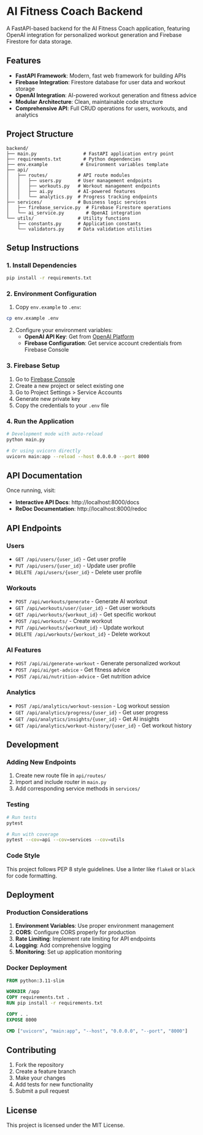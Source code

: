 # AI Fitness Coach Backend

A FastAPI-based backend for the AI Fitness Coach application, featuring OpenAI integration for personalized workout generation and Firebase Firestore for data storage.

## Features

- **FastAPI Framework**: Modern, fast web framework for building APIs
- **Firebase Integration**: Firestore database for user data and workout storage
- **OpenAI Integration**: AI-powered workout generation and fitness advice
- **Modular Architecture**: Clean, maintainable code structure
- **Comprehensive API**: Full CRUD operations for users, workouts, and analytics

## Project Structure

```
backend/
├── main.py                 # FastAPI application entry point
├── requirements.txt        # Python dependencies
├── env.example            # Environment variables template
├── api/
│   ├── routes/           # API route modules
│   │   ├── users.py      # User management endpoints
│   │   ├── workouts.py   # Workout management endpoints
│   │   ├── ai.py         # AI-powered features
│   │   └── analytics.py  # Progress tracking endpoints
├── services/             # Business logic services
│   ├── firebase_service.py  # Firebase Firestore operations
│   └── ai_service.py        # OpenAI integration
└── utils/                # Utility functions
    ├── constants.py      # Application constants
    └── validators.py     # Data validation utilities
```

## Setup Instructions

### 1. Install Dependencies

```bash
pip install -r requirements.txt
```

### 2. Environment Configuration

1. Copy `env.example` to `.env`:
```bash
cp env.example .env
```

2. Configure your environment variables:
   - **OpenAI API Key**: Get from [OpenAI Platform](https://platform.openai.com/)
   - **Firebase Configuration**: Get service account credentials from Firebase Console

### 3. Firebase Setup

1. Go to [Firebase Console](https://console.firebase.google.com/)
2. Create a new project or select existing one
3. Go to Project Settings > Service Accounts
4. Generate new private key
5. Copy the credentials to your `.env` file

### 4. Run the Application

```bash
# Development mode with auto-reload
python main.py

# Or using uvicorn directly
uvicorn main:app --reload --host 0.0.0.0 --port 8000
```

## API Documentation

Once running, visit:
- **Interactive API Docs**: http://localhost:8000/docs
- **ReDoc Documentation**: http://localhost:8000/redoc

## API Endpoints

### Users
- `GET /api/users/{user_id}` - Get user profile
- `PUT /api/users/{user_id}` - Update user profile
- `DELETE /api/users/{user_id}` - Delete user profile

### Workouts
- `POST /api/workouts/generate` - Generate AI workout
- `GET /api/workouts/user/{user_id}` - Get user workouts
- `GET /api/workouts/{workout_id}` - Get specific workout
- `POST /api/workouts/` - Create workout
- `PUT /api/workouts/{workout_id}` - Update workout
- `DELETE /api/workouts/{workout_id}` - Delete workout

### AI Features
- `POST /api/ai/generate-workout` - Generate personalized workout
- `POST /api/ai/get-advice` - Get fitness advice
- `POST /api/ai/nutrition-advice` - Get nutrition advice

### Analytics
- `POST /api/analytics/workout-session` - Log workout session
- `GET /api/analytics/progress/{user_id}` - Get user progress
- `GET /api/analytics/insights/{user_id}` - Get AI insights
- `GET /api/analytics/workout-history/{user_id}` - Get workout history

## Development

### Adding New Endpoints

1. Create new route file in `api/routes/`
2. Import and include router in `main.py`
3. Add corresponding service methods in `services/`

### Testing

```bash
# Run tests
pytest

# Run with coverage
pytest --cov=api --cov=services --cov=utils
```

### Code Style

This project follows PEP 8 style guidelines. Use a linter like `flake8` or `black` for code formatting.

## Deployment

### Production Considerations

1. **Environment Variables**: Use proper environment management
2. **CORS**: Configure CORS properly for production
3. **Rate Limiting**: Implement rate limiting for API endpoints
4. **Logging**: Add comprehensive logging
5. **Monitoring**: Set up application monitoring

### Docker Deployment

```dockerfile
FROM python:3.11-slim

WORKDIR /app
COPY requirements.txt .
RUN pip install -r requirements.txt

COPY . .
EXPOSE 8000

CMD ["uvicorn", "main:app", "--host", "0.0.0.0", "--port", "8000"]
```

## Contributing

1. Fork the repository
2. Create a feature branch
3. Make your changes
4. Add tests for new functionality
5. Submit a pull request

## License

This project is licensed under the MIT License. 
